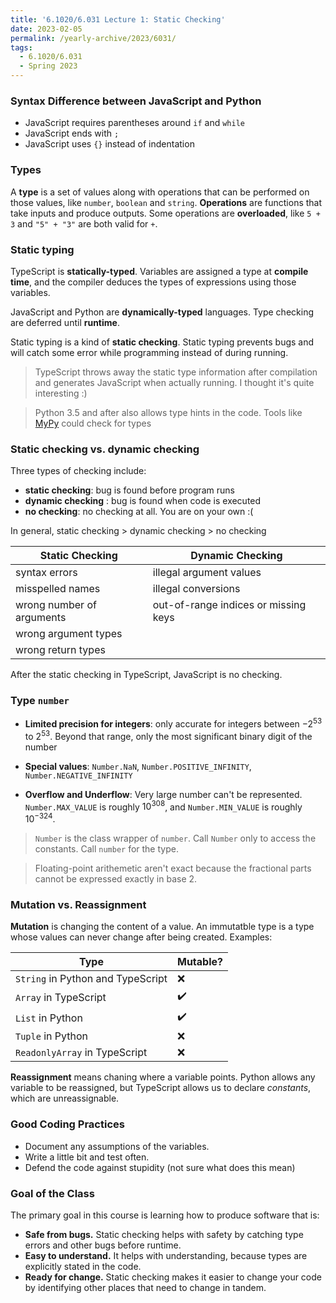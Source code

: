 ```yaml
---
title: '6.1020/6.031 Lecture 1: Static Checking'
date: 2023-02-05
permalink: /yearly-archive/2023/6031/
tags:
  - 6.1020/6.031
  - Spring 2023
---
```


### Syntax Difference between JavaScript and Python

- JavaScript requires parentheses around `if` and `while`
- JavaScript ends with `;`
- JavaScript uses `{}` instead of indentation

### Types

A **type** is a set of values along with operations that can be performed on those values, like `number`, `boolean` and `string`.
**Operations** are functions that take inputs and produce outputs.
Some operations are **overloaded**, like `5 + 3` and `"5" + "3"` are both valid for `+`.

### Static typing

TypeScript is **statically-typed**. Variables are assigned a type at **compile time**, and the compiler deduces the types of expressions using those variables.

JavaScript and Python are **dynamically-typed** languages. Type checking are deferred until **runtime**.

Static typing is a kind of **static checking**. Static typing prevents bugs and will catch some error while programming instead of during running.

> TypeScript throws away the static type information after compilation and generates JavaScript when actually running. I thought it's quite interesting :)

> Python 3.5 and after also allows type hints in the code. Tools like [MyPy](https://mypy-lang.org/) could check for types

### Static checking vs. dynamic checking

Three types of checking include:

- **static checking**: bug is found before program runs
- **dynamic checking** : bug is found when code is executed
- **no checking**: no checking at all. You are on your own :(

In general, static checking > dynamic checking > no checking

| Static Checking | Dynamic Checking |
|-----------------|------------------|
| syntax errors | illegal argument values |
| misspelled names | illegal conversions |
| wrong number of arguments | out-of-range indices or missing keys |
| wrong argument types | |
| wrong return types | |

After the static checking in TypeScript, JavaScript is no checking.

### Type `number`

- **Limited precision for integers**: only accurate for integers between $-2^{53}$ to $2^{53}$. Beyond that range, only the most significant binary digit of the number

- **Special values**: `Number.NaN`, `Number.POSITIVE_INFINITY`, `Number.NEGATIVE_INFINITY`

- **Overflow and Underflow**: Very large number can't be represented. `Number.MAX_VALUE` is roughly $10^{308}$, and `Number.MIN_VALUE` is roughly $10^{-324}$.

> `Number` is the class wrapper of `number`. Call `Number` only to access the constants. Call `number` for the type.

> Floating-point arithemetic aren't exact because the fractional parts cannot be expressed exactly in base 2.

### Mutation vs. Reassignment

**Mutation** is changing the content of a value. An immutatble type is a type whose values can never change after being created.
Examples:

| Type | Mutable? |
|------|----------|
|`String` in Python and TypeScript| ❌ |
| `Array` in TypeScript | ✔️ |
| `List` in Python | ✔️ |
| `Tuple` in Python | ❌ |
| `ReadonlyArray` in TypeScript | ❌ |

**Reassignment** means chaning where a variable points. Python allows any variable to be reassigned, but TypeScript allows us to declare *constants*, which are unreassignable.

### Good Coding Practices

- Document any assumptions of the variables.
- Write a little bit and test often.
- Defend the code against stupidity (not sure what does this mean)

### Goal of the Class

The primary goal in this course is learning how to produce software that is:

- **Safe from bugs.** Static checking helps with safety by catching type errors and other bugs before runtime.
- **Easy to understand.** It helps with understanding, because types are explicitly stated in the code.
- **Ready for change.** Static checking makes it easier to change your code by identifying other places that need to change in tandem.